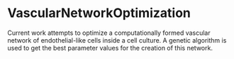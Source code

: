# VascularNetworkOptimization
Current work attempts to optimize a computationally formed vascular network of endothelial-like cells inside a cell culture. A genetic algorithm is used to get the best parameter values for the creation of this network.
